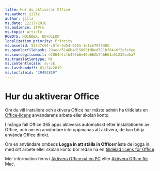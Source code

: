 ```yaml
---
title: Hur du aktiverar Office
ms.author: jillz
author: jillz
ms.date: 12/17/2018
ms.audience: ITPro
ms.topic: article
ROBOTS: NOINDEX, NOFOLLOW
localization_priority: Priority
ms.assetid: 52347c04-c0fd-4d54-9251-1d1ce79f8405
ms.openlocfilehash: 29aecd5146b4d15695fd0ed721bf84a4f2a5c6ee
ms.sourcegitcommit: e2864efcfb493b6e46b662b746661a61232bdba7
ms.translationtype: MT
ms.contentlocale: sv-SE
ms.lasthandoff: 01/24/2019
ms.locfileid: "29492819"
---
```

# <a name="how-to-activate-office"></a>Hur du aktiverar Office

Om du vill installera och aktivera Office har måste admin ha tilldelats en [Office-licens](https://docs.microsoft.com/office365/admin/subscriptions-and-billing/assign-licenses-to-users) användarens arbete eller skolan konto. 
  
I många fall Office 365 apps aktiveras automatiskt efter installationen av Office, och om en användare inte uppmanas att aktivera, de kan börja använda Office direkt.
  
Om en användare ombeds **Logga in att ställa in Office**måste de logga in med sitt arbete eller skolan konto bör redan ha en [tilldelad licens för Office](https://support.office.com/article/f8ab5e25-bf3f-4a47-b264-174b1ee925fd.aspx).
  
Mer information finns i [Aktivera Office på en PC](https://support.office.com/article/5bd38f38-db92-448b-a982-ad170b1e187e.aspx) eller [Aktivera Office för Mac](https://support.office.com/article/7f6646b1-bb14-422a-9ad4-a53410fcefb2.aspx).
  

